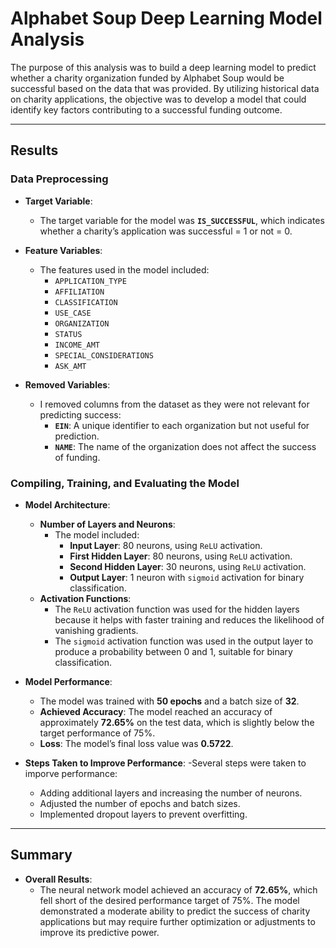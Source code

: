 # Alphabet Soup Deep Learning Model Analysis

The purpose of this analysis was to build a deep learning model to predict whether a charity organization funded by Alphabet Soup would be successful based on the data that was provided. By utilizing historical data on charity applications, the objective was to develop a model that could identify key factors contributing to a successful funding outcome.

---

## Results

### Data Preprocessing
- **Target Variable**:
  - The target variable for the model was **`IS_SUCCESSFUL`**, which indicates whether a charity’s application was successful = 1 or not = 0.
  
- **Feature Variables**:
  - The features used in the model included:
    - `APPLICATION_TYPE`
    - `AFFILIATION`
    - `CLASSIFICATION`
    - `USE_CASE`
    - `ORGANIZATION`
    - `STATUS`
    - `INCOME_AMT`
    - `SPECIAL_CONSIDERATIONS`
    - `ASK_AMT`
  
- **Removed Variables**:
  - I removed columns from the dataset as they were not relevant for predicting success:
    - **`EIN`**: A unique identifier to each organization but not useful for prediction.
    - **`NAME`**: The name of the organization does not affect the success of funding.

### Compiling, Training, and Evaluating the Model
- **Model Architecture**:
  - **Number of Layers and Neurons**:
    - The model included:
      - **Input Layer**: 80 neurons, using `ReLU` activation.
      - **First Hidden Layer**: 80 neurons, using `ReLU` activation.
      - **Second Hidden Layer**: 30 neurons, using `ReLU` activation.
      - **Output Layer**: 1 neuron with `sigmoid` activation for binary classification.
  - **Activation Functions**:
    - The `ReLU` activation function was used for the hidden layers because it helps with faster training and reduces the likelihood of vanishing gradients.
    - The `sigmoid` activation function was used in the output layer to produce a probability between 0 and 1, suitable for binary classification.

- **Model Performance**:
  - The model was trained with **50 epochs** and a batch size of **32**.
  - **Achieved Accuracy**: The model reached an accuracy of approximately **72.65%** on the test data, which is slightly below the target performance of 75%.
  - **Loss**: The model’s final loss value was **0.5722**.

- **Steps Taken to Improve Performance**:
  -Several steps were taken to imporve performance:
    - Adding additional layers and increasing the number of neurons.
    - Adjusted the number of epochs and batch sizes.
    - Implemented dropout layers to prevent overfitting.

---

## Summary
- **Overall Results**:
  - The neural network model achieved an accuracy of **72.65%**, which fell short of the desired performance target of 75%. The model demonstrated a moderate ability to predict the success of charity applications but may require further optimization or adjustments to improve its predictive power.
